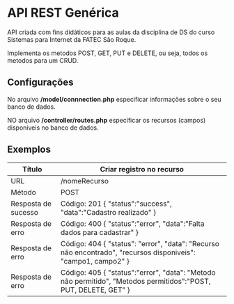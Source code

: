 # API REST Genérica

API criada com fins didáticos para as aulas da disciplina de DS do curso Sistemas para Internet da FATEC São Roque.

Implementa os metodos POST, GET, PUT e DELETE, ou seja, todos os metodos para um CRUD.


## Configurações
No arquivo **/model/connnection.php** especificar informações sobre o seu banco de dados.

NO arquivo **/controller/routes.php** especificar os recursos (campos) disponiveis no banco de dados.

## Exemplos
    
**Título**          | **Criar registro no recurso**
--------------------|-
URL                 | /nomeRecurso
Método              | POST
Resposta de sucesso | Código: 201 { "status":"success", "data":"Cadastro realizado" }
Resposta de erro    | Código: 400 { "status":"error", "data":"Falta dados para cadastrar" }
Resposta de erro    | Código: 404 { "status": "error", "data": "Recurso não encontrado", "recursos disponiveis": "campo1, campo2" }
Resposta de erro    | Código: 405 { "status":"error", "data": "Metodo não permitido", "Metodos permitidos":"POST, PUT, DELETE, GET" }
